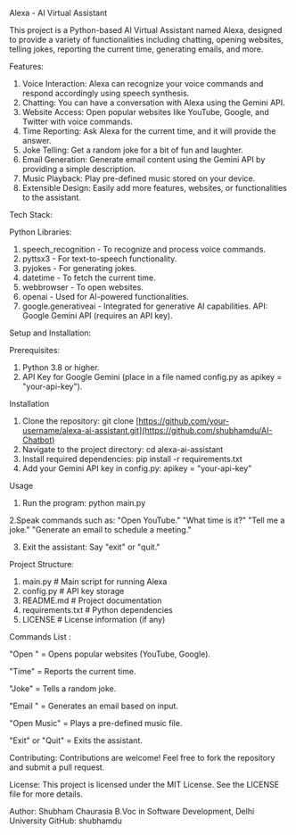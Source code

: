 Alexa - AI Virtual Assistant

This project is a Python-based AI Virtual Assistant named Alexa, designed to provide a variety of functionalities including chatting, opening websites, telling jokes, reporting the current time, generating emails, and more.

Features:
1. Voice Interaction: Alexa can recognize your voice commands and respond accordingly using speech synthesis.
2. Chatting: You can have a conversation with Alexa using the Gemini API.
3. Website Access: Open popular websites like YouTube, Google, and Twitter with voice commands.
4. Time Reporting: Ask Alexa for the current time, and it will provide the answer.
5. Joke Telling: Get a random joke for a bit of fun and laughter.
6. Email Generation: Generate email content using the Gemini API by providing a simple description.
7. Music Playback: Play pre-defined music stored on your device.
8. Extensible Design: Easily add more features, websites, or functionalities to the assistant.
   
Tech Stack:

Python Libraries:

1. speech_recognition - To recognize and process voice commands.
2. pyttsx3 - For text-to-speech functionality.
3. pyjokes - For generating jokes.
4. datetime - To fetch the current time.
5. webbrowser - To open websites.
6. openai - Used for AI-powered functionalities.
7. google.generativeai - Integrated for generative AI capabilities.
API: Google Gemini API (requires an API key).

Setup and Installation:

Prerequisites:
1. Python 3.8 or higher.
2. API Key for Google Gemini (place in a file named config.py as apikey = "your-api-key").
   
Installation
1. Clone the repository:
git clone [https://github.com/your-username/alexa-ai-assistant.git](https://github.com/shubhamdu/AI-Chatbot)
2. Navigate to the project directory:
cd alexa-ai-assistant
3. Install required dependencies:
pip install -r requirements.txt
4. Add your Gemini API key in config.py:
apikey = "your-api-key"

Usage
1. Run the program:
python main.py

2.Speak commands such as:
"Open YouTube."
"What time is it?"
"Tell me a joke."
"Generate an email to schedule a meeting."

3. Exit the assistant:
Say "exit" or "quit."

Project Structure:

1. main.py               # Main script for running Alexa
2. config.py             # API key storage
3. README.md             # Project documentation
4. requirements.txt      # Python dependencies
5. LICENSE               # License information (if any)
   
Commands List :

"Open <website>" = Opens popular websites (YouTube, Google).

"Time" = Reports the current time.

"Joke" = Tells a random joke.

"Email <content>"	= Generates an email based on input.

"Open Music" = Plays a pre-defined music file.

"Exit" or "Quit" = Exits the assistant.

Contributing:
Contributions are welcome! Feel free to fork the repository and submit a pull request.

License:
This project is licensed under the MIT License. See the LICENSE file for more details.

Author:
Shubham Chaurasia
B.Voc in Software Development, Delhi University
GitHub: shubhamdu
